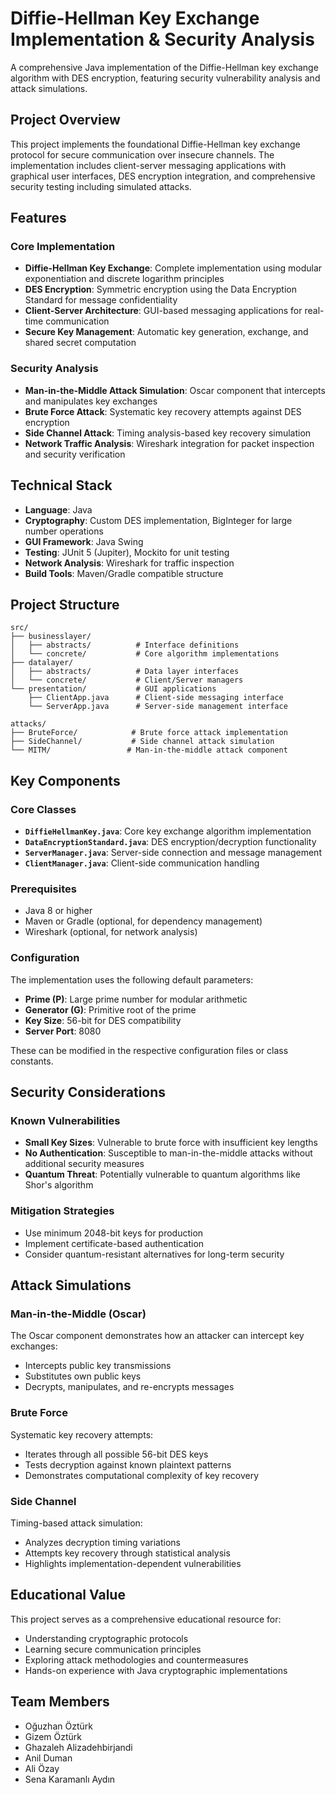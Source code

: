 # Diffie-Hellman Key Exchange Implementation & Security Analysis

A comprehensive Java implementation of the Diffie-Hellman key exchange algorithm with DES encryption, featuring security vulnerability analysis and attack simulations.

## Project Overview

This project implements the foundational Diffie-Hellman key exchange protocol for secure communication over insecure channels. The implementation includes client-server messaging applications with graphical user interfaces, DES encryption integration, and comprehensive security testing including simulated attacks.

## Features

### Core Implementation
- **Diffie-Hellman Key Exchange**: Complete implementation using modular exponentiation and discrete logarithm principles
- **DES Encryption**: Symmetric encryption using the Data Encryption Standard for message confidentiality
- **Client-Server Architecture**: GUI-based messaging applications for real-time communication
- **Secure Key Management**: Automatic key generation, exchange, and shared secret computation

### Security Analysis
- **Man-in-the-Middle Attack Simulation**: Oscar component that intercepts and manipulates key exchanges
- **Brute Force Attack**: Systematic key recovery attempts against DES encryption
- **Side Channel Attack**: Timing analysis-based key recovery simulation
- **Network Traffic Analysis**: Wireshark integration for packet inspection and security verification

## Technical Stack

- **Language**: Java
- **Cryptography**: Custom DES implementation, BigInteger for large number operations
- **GUI Framework**: Java Swing
- **Testing**: JUnit 5 (Jupiter), Mockito for unit testing
- **Network Analysis**: Wireshark for traffic inspection
- **Build Tools**: Maven/Gradle compatible structure

## Project Structure

```
src/
├── businesslayer/
│   ├── abstracts/          # Interface definitions
│   └── concrete/           # Core algorithm implementations
├── datalayer/
│   ├── abstracts/          # Data layer interfaces
│   └── concrete/           # Client/Server managers
└── presentation/           # GUI applications
    ├── ClientApp.java      # Client-side messaging interface
    └── ServerApp.java      # Server-side management interface

attacks/
├── BruteForce/            # Brute force attack implementation
├── SideChannel/           # Side channel attack simulation
└── MITM/                 # Man-in-the-middle attack component
```

## Key Components

### Core Classes
- **`DiffieHellmanKey.java`**: Core key exchange algorithm implementation
- **`DataEncryptionStandard.java`**: DES encryption/decryption functionality
- **`ServerManager.java`**: Server-side connection and message management
- **`ClientManager.java`**: Client-side communication handling


### Prerequisites
- Java 8 or higher
- Maven or Gradle (optional, for dependency management)
- Wireshark (optional, for network analysis)

### Configuration

The implementation uses the following default parameters:
- **Prime (P)**: Large prime number for modular arithmetic
- **Generator (G)**: Primitive root of the prime
- **Key Size**: 56-bit for DES compatibility
- **Server Port**: 8080

These can be modified in the respective configuration files or class constants.

## Security Considerations

### Known Vulnerabilities
- **Small Key Sizes**: Vulnerable to brute force with insufficient key lengths
- **No Authentication**: Susceptible to man-in-the-middle attacks without additional security measures
- **Quantum Threat**: Potentially vulnerable to quantum algorithms like Shor's algorithm

### Mitigation Strategies
- Use minimum 2048-bit keys for production
- Implement certificate-based authentication
- Consider quantum-resistant alternatives for long-term security

## Attack Simulations

### Man-in-the-Middle (Oscar)
The Oscar component demonstrates how an attacker can intercept key exchanges:
- Intercepts public key transmissions
- Substitutes own public keys
- Decrypts, manipulates, and re-encrypts messages

### Brute Force
Systematic key recovery attempts:
- Iterates through all possible 56-bit DES keys
- Tests decryption against known plaintext patterns
- Demonstrates computational complexity of key recovery

### Side Channel
Timing-based attack simulation:
- Analyzes decryption timing variations
- Attempts key recovery through statistical analysis
- Highlights implementation-dependent vulnerabilities


## Educational Value

This project serves as a comprehensive educational resource for:
- Understanding cryptographic protocols
- Learning secure communication principles
- Exploring attack methodologies and countermeasures
- Hands-on experience with Java cryptographic implementations


## Team Members

- Oğuzhan Öztürk
- Gizem Öztürk
- Ghazaleh Alizadehbirjandi
- Anil Duman
- Ali Özay
- Sena Karamanlı Aydın

